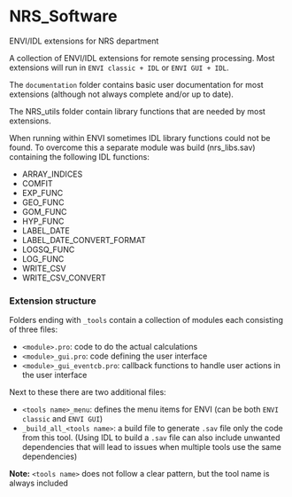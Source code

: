 # NRS_Software
ENVI/IDL extensions for NRS department

A collection of ENVI/IDL extensions for remote sensing processing.
Most extensions will run in `ENVI classic + IDL` or `ENVI GUI + IDL`.

The `documentation` folder contains basic user documentation for most extensions (although not always complete and/or up to date).

The NRS_utils folder contain library functions that are needed by most extensions.

When running within ENVI sometimes IDL library functions could not be found. To overcome this a separate module was build (nrs_libs.sav) containing the following IDL functions:

- ARRAY_INDICES
- COMFIT
- EXP_FUNC
- GEO_FUNC
- GOM_FUNC
- HYP_FUNC
- LABEL_DATE
- LABEL_DATE_CONVERT_FORMAT
- LOGSQ_FUNC
- LOG_FUNC
- WRITE_CSV
- WRITE_CSV_CONVERT

### Extension structure

Folders ending with `_tools` contain a collection of modules each consisting of three files:

- `<module>.pro`: code to do the actual calculations
- `<module>_gui.pro`: code defining the user interface
- `<module>_gui_eventcb.pro`: callback functions to handle user actions in the user interface

Next to these there are two additional files:

- `<tools name>_menu`: defines the menu items for ENVI (can be both `ENVI classic` and `ENVI GUI`)
- `_build_all_<tools name>`: a build file to generate `.sav` file only the code from this tool. (Using IDL to build a `.sav` file can also include unwanted dependencies that will lead to issues when multiple tools use the same dependencies)

**Note:** `<tools name>` does not follow a clear pattern, but the tool name is always included

